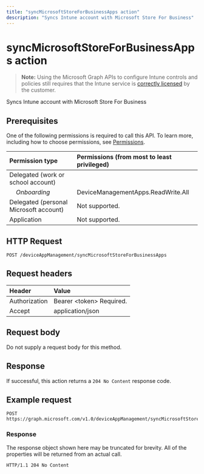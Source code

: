 ---title: "syncMicrosoftStoreForBusinessApps action"description: "Syncs Intune account with Microsoft Store For Business"---# syncMicrosoftStoreForBusinessApps action

> **Note:** Using the Microsoft Graph APIs to configure Intune controls and policies still requires that the Intune service is [correctly licensed](https://go.microsoft.com/fwlink/?linkid=839381) by the customer.

Syncs Intune account with Microsoft Store For Business
## Prerequisites
One of the following permissions is required to call this API. To learn more, including how to choose permissions, see [Permissions](/graph/permissions-reference).

|Permission type|Permissions (from most to least privileged)|
|:---|:---|
|Delegated (work or school account)| 
| &nbsp; &nbsp; _Onboarding_ | DeviceManagementApps.ReadWrite.All|
|Delegated (personal Microsoft account)|Not supported.|
|Application|Not supported.|

## HTTP Request
<!-- {
  "blockType": "ignored"
}
-->
``` http
POST /deviceAppManagement/syncMicrosoftStoreForBusinessApps
```

## Request headers
|Header|Value|
|:---|:---|
|Authorization|Bearer &lt;token&gt; Required.|
|Accept|application/json|

## Request body
Do not supply a request body for this method.

## Response
If successful, this action returns a `204 No Content` response code.

## Example request

``` http
POST https://graph.microsoft.com/v1.0/deviceAppManagement/syncMicrosoftStoreForBusinessApps
```

### Response

The response object shown here may be truncated for brevity. All of the properties will be returned from an actual call.

``` http
HTTP/1.1 204 No Content
```




